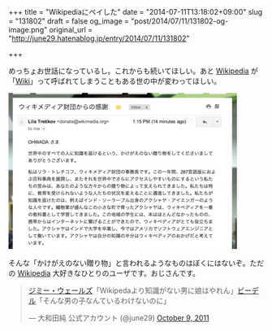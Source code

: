 +++
title = "Wikipediaにペイした"
date = "2014-07-11T13:18:02+09:00"
slug = "131802"
draft = false
og_image = "post/2014/07/11/131802-og-image.png"
original_url = "http://june29.hatenablog.jp/entry/2014/07/11/131802"

+++

<p>めっちょお世話になっているし。これからも続いてほしい。あと <a class="keyword" href="http://d.hatena.ne.jp/keyword/Wikipedia">Wikipedia</a> が「<a class="keyword" href="http://d.hatena.ne.jp/keyword/Wiki">Wiki</a>」って呼ばれてしまうこともある世の中が変わってほしい。</p>
<p><span itemscope itemtype="http://schema.org/Photograph"><img src="/post/2014/07/11/131802-20140711133254.png" alt="f:id:june29:20140711133254p:plain" title="f:id:june29:20140711133254p:plain" class="hatena-fotolife" itemprop="image"></span></p>
<p>そんな「かけがえのない贈り物」と言われるようなものはぼくにはないぞ。ただの <a class="keyword" href="http://d.hatena.ne.jp/keyword/Wikipedia">Wikipedia</a> 大好きなひとりのユーザです。おじさんです。</p>
<p></p>
<blockquote class="twitter-tweet" lang="en">
<p><a class="keyword" href="http://d.hatena.ne.jp/keyword/%A5%B8%A5%DF%A1%BC%A1%A6%A5%A6%A5%A7%A1%BC%A5%EB%A5%BA">ジミー・ウェールズ</a>「Wikipedaより知識がない男に娘はやれん」<a class="keyword" href="http://d.hatena.ne.jp/keyword/%A5%D3%A1%BC%A5%C7%A5%EB">ビーデル</a>「そんな男の子なんているわけないのに」</p>— 大和田純 公式アカウント (@june29) <a href="https://twitter.com/june29/statuses/122872891376287744">October 9, 2011</a>
</blockquote>
<p><script async src="//platform.twitter.com/widgets.js" charset="utf-8"></script></p>